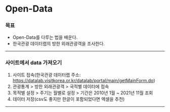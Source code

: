 # Open-Data



### 목표

- Open-Data를 다루는 법을 배운다.
- 한국관광 데이터랩의 방한 외래관광객을 조사한다.



---



### 사이트에서 data 가져오기

1. 사이트 접속(한국관광 데이터랩 주소: https://datalab.visitkorea.or.kr/datalab/portal/main/getMainForm.do)
2. 관광통계 > 방한 외래관광객 > 국적별 데이터에 접속
3. 목적별 설정 > 주기는 월별로 설정 > 기간은 2010년 1월 ~ 2021년 11월 조회
4. 데이터 저장(csv도 좋지만 한글이 포함되었다면 엑셀을 추천)



---



